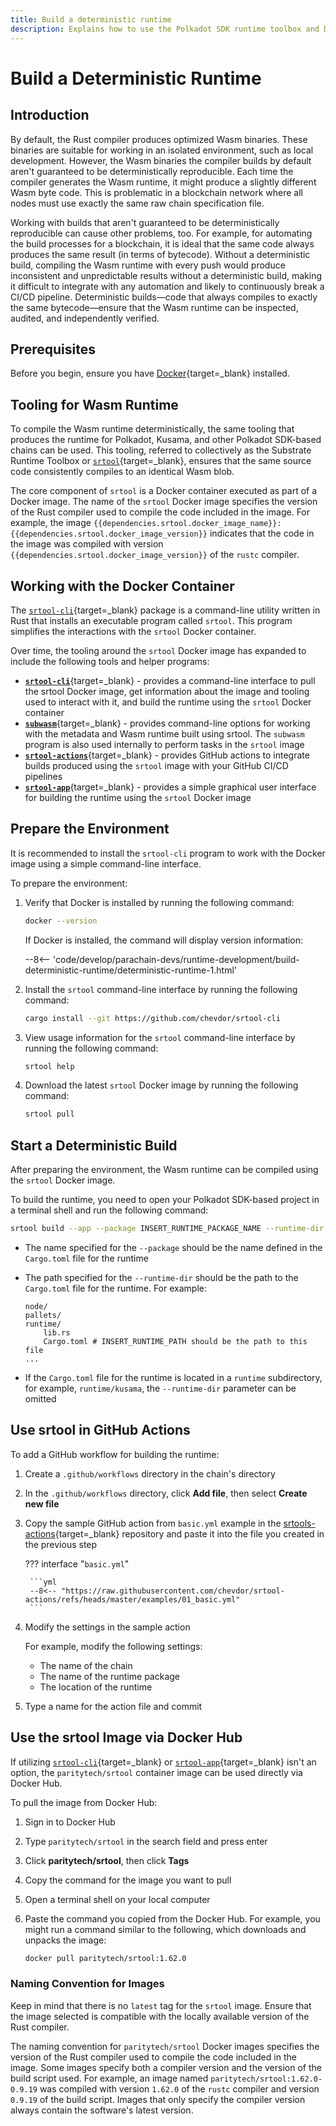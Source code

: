 ```yaml
---
title: Build a deterministic runtime
description: Explains how to use the Polkadot SDK runtime toolbox and Docker to build deterministic Wasm binaries for Polkadot SDK-based chains.
---
```


# Build a Deterministic Runtime

## Introduction

By default, the Rust compiler produces optimized Wasm binaries. These binaries are suitable for working in an isolated environment, such as local development. However, the Wasm binaries the compiler builds by default aren't guaranteed to be deterministically reproducible. Each time the compiler generates the Wasm runtime, it might produce a slightly different Wasm byte code. This is problematic in a blockchain network where all nodes must use exactly the same raw chain specification file.

Working with builds that aren't guaranteed to be deterministically reproducible can cause other problems, too. For example, for automating the build processes for a blockchain, it is ideal that the same code always produces the same result (in terms of bytecode). Without a deterministic build, compiling the Wasm runtime with every push would produce inconsistent and unpredictable results without a deterministic build, making it difficult to integrate with any automation and likely to continuously break a CI/CD pipeline. Deterministic builds—code that always compiles to exactly the same bytecode—ensure that the Wasm runtime can be inspected, audited, and independently verified.

## Prerequisites

Before you begin, ensure you have [Docker](https://www.docker.com/get-started/){target=\_blank} installed.

## Tooling for Wasm Runtime

To compile the Wasm runtime deterministically, the same tooling that produces the runtime for Polkadot, Kusama, and other Polkadot SDK-based chains can be used. This tooling, referred to collectively as the Substrate Runtime Toolbox or [`srtool`](https://github.com/paritytech/srtool){target=\_blank}, ensures that the same source code consistently compiles to an identical Wasm blob.

The core component of `srtool` is a Docker container executed as part of a Docker image. The name of the `srtool` Docker image specifies the version of the Rust compiler used to compile the code included in the image. For example, the image `{{dependencies.srtool.docker_image_name}}:{{dependencies.srtool.docker_image_version}}` indicates that the code in the image was compiled with version `{{dependencies.srtool.docker_image_version}}` of the `rustc` compiler.

## Working with the Docker Container

The [`srtool-cli`](https://github.com/chevdor/srtool-cli){target=\_blank} package is a command-line utility written in Rust that installs an executable program called `srtool`. This program simplifies the interactions with the `srtool` Docker container.

Over time, the tooling around the `srtool` Docker image has expanded to include the following tools and helper programs:

- [**`srtool-cli`**](https://github.com/chevdor/srtool-cli){target=\_blank} - provides a command-line interface to pull the srtool Docker image, get information about the image and tooling used to interact with it, and build the runtime using the `srtool` Docker container
- [**`subwasm`**](https://github.com/chevdor/subwasm){target=\_blank} - provides command-line options for working with the metadata and Wasm runtime built using srtool. The `subwasm` program is also used internally to perform tasks in the `srtool` image
- [**`srtool-actions`**](https://github.com/chevdor/srtool-actions){target=\_blank} - provides GitHub actions to integrate builds produced using the `srtool` image with your GitHub CI/CD pipelines
- [**`srtool-app`**](https://gitlab.com/chevdor/srtool-app){target=\_blank} - provides a simple graphical user interface for building the runtime using the `srtool` Docker image

## Prepare the Environment

It is recommended to install the `srtool-cli` program to work with the Docker image using a simple command-line interface.

To prepare the environment:

1. Verify that Docker is installed by running the following command:

    ```bash
    docker --version
    ```

    If Docker is installed, the command will display version information:

    --8<-- 'code/develop/parachain-devs/runtime-development/build-deterministic-runtime/deterministic-runtime-1.html'

2. Install the `srtool` command-line interface by running the following command:

    ```bash
    cargo install --git https://github.com/chevdor/srtool-cli
    ```

3. View usage information for the `srtool` command-line interface by running the following command:

    ```bash
    srtool help
    ```

4. Download the latest `srtool` Docker image by running the following command:

    ```bash
    srtool pull
    ```

## Start a Deterministic Build

After preparing the environment, the Wasm runtime can be compiled using the `srtool` Docker image.

To build the runtime, you need to open your Polkadot SDK-based project in a terminal shell and run the following command:

```bash
srtool build --app --package INSERT_RUNTIME_PACKAGE_NAME --runtime-dir INSERT_RUNTIME_PATH 
```

- The name specified for the `--package` should be the name defined in the `Cargo.toml` file for the runtime
- The path specified for the `--runtime-dir` should be the path to the `Cargo.toml` file for the runtime. For example:

    ```plain
    node/
    pallets/
    runtime/
        lib.rs
        Cargo.toml # INSERT_RUNTIME_PATH should be the path to this file
    ...
    ```

- If the `Cargo.toml` file for the runtime is located in a `runtime` subdirectory, for example, `runtime/kusama`,  the `--runtime-dir` parameter can be omitted

## Use srtool in GitHub Actions

To add a GitHub workflow for building the runtime:

1. Create a `.github/workflows` directory in the chain's directory
2. In the `.github/workflows` directory, click **Add file**, then select **Create new file**
3. Copy the sample GitHub action from `basic.yml` example in the [srtools-actions](https://github.com/chevdor/srtool-actions){target=\_blank} repository and paste it into the file you created in the previous step

    ??? interface "`basic.yml`"

        ```yml
        --8<-- "https://raw.githubusercontent.com/chevdor/srtool-actions/refs/heads/master/examples/01_basic.yml"
        ```

4. Modify the settings in the sample action

    For example, modify the following settings:

    - The name of the chain
    - The name of the runtime package
    - The location of the runtime

5. Type a name for the action file and commit

## Use the srtool Image via Docker Hub

If utilizing [`srtool-cli`](/reference/command-line-tools/srtool/#srtool-cli){target=\_blank} or [`srtool-app`](https://gitlab.com/chevdor/srtool-app){target=\_blank} isn't an option, the `paritytech/srtool` container image can be used directly via Docker Hub.

To pull the image from Docker Hub:

1. Sign in to Docker Hub
2. Type `paritytech/srtool` in the search field and press enter
3. Click **paritytech/srtool**, then click **Tags**
4. Copy the command for the image you want to pull
5. Open a terminal shell on your local computer
6. Paste the command you copied from the Docker Hub. For example, you might run a command similar to the following, which downloads and unpacks the image:

    ```bash
    docker pull paritytech/srtool:1.62.0
    ```

### Naming Convention for Images

Keep in mind that there is no `latest` tag for the `srtool` image. Ensure that the image selected is compatible with the locally available version of the Rust compiler.

The naming convention for `paritytech/srtool` Docker images specifies the version of the Rust compiler used to compile the code included in the image. Some images specify both a compiler version and the version of the build script used. For example, an image named `paritytech/srtool:1.62.0-0.9.19` was compiled with version `1.62.0` of the `rustc` compiler and version `0.9.19` of the build script. Images that only specify the compiler version always contain the software's latest version.
